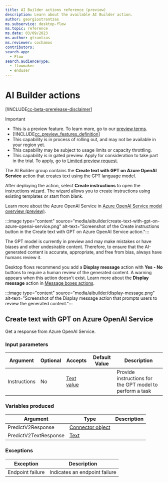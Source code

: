 ```yaml
---
title: AI Builder actions reference (preview)
description: Learn about the available AI Builder action.
author: georgiostrantzas
ms.subservice: desktop-flow
ms.topic: reference
ms.date: 03/09/2023
ms.author: gtrantzas
ms.reviewer: cochamos
contributors:
search.app: 
  - Flow
search.audienceType: 
  - flowmaker
  - enduser
---
```


# AI Builder actions

[!INCLUDE[cc-beta-prerelease-disclaimer](././includes/cc-beta-prerelease-disclaimer.md)]

> [!IMPORTANT]
>
> - This is a preview feature. To learn more, go to our [preview terms](https://go.microsoft.com/fwlink/?linkid=2189520).
> - [!INCLUDE[cc_preview_features_definition](././includes/cc-preview-features-definition.md)]
> - This capability is in process of rolling out, and may not be available in your region yet.
> - This capability may be subject to usage limits or capacity throttling.
> - This capability is in gated preview. Apply for consideration to take part in the trial. To apply, go to [Limited preview request](https://forms.office.com/Pages/ResponsePage.aspx?id=v4j5cvGGr0GRqy180BHbR2LogRPRiTJDo1Rd8KnmcFRUMzlLTDZVQlJKSzNIWkVCMzE0VDFYVzk2QS4u).

The AI Builder group contains the **Create text with GPT on Azure OpenAI Service** action that creates text using the GPT language model.

After deploying the action, select **Create instructions** to open the instructions wizard. The wizard allows you to create instructions using existing templates or start from blank.

Learn more about the Azure OpenAI Service in [Azure OpenAI Service model overview (preview)](/ai-builder/prebuilt-azure-openai).

:::image type="content" source="media/aibuilder/create-text-with-gpt-on-azure-openai-service.png" alt-text="Screenshot of the Create instructions button in the Create text with GPT on Azure OpenAI Service action.":::

The GPT model is currently in preview and may make mistakes or have biases and other undesirable content. Therefore, to ensure that the AI-generated content is accurate, appropriate, and free from bias, always have humans review it.

Desktop flows recommend you add a **Display message** action with **Yes - No** buttons to require a human review of the generated content. A warning appears when this action doesn't exist. Learn more about the **Display message** action in [Message boxes actions](display.md).

:::image type="content" source="media/aibuilder/display-message.png" alt-text="Screenshot of the Display message action that prompts users to review the generated content.":::

## <a name="callgpt"></a> Create text with GPT on Azure OpenAI Service

Get a response from Azure OpenAI Service.

### Input parameters

|Argument|Optional|Accepts|Default Value|Description|
|-----|-----|-----|-----|-----|
|Instructions|No|[Text value](../variable-data-types.md#text-value)||Provide instructions for the GPT model to perform a task|

### Variables produced

|Argument|Type|Description|
|-----|-----|-----|
|PredictV2Response|[Connector object](../variable-data-types.md#connector-object)||
|PredictV2TextResponse|[Text](../variable-data-types.md#text-value)||

### <a name="callgpt_onerror"></a> Exceptions

|Exception|Description|
|-----|-----|
|Endpoint failure|Indicates an endpoint failure|
